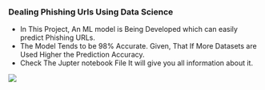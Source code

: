### Dealing Phishing Urls Using Data Science 
* In This Project, An ML model is Being Developed which can easily predict Phishing URLs.
* The Model Tends to be 98% Accurate. Given, That If More Datasets are Used Higher the Prediction Accuracy.
* Check The Jupter notebook File It will give you all information about it.

<img src = 'https://images.pexels.com/photos/5935794/pexels-photo-5935794.jpeg?cs=srgb&dl=pexels-sora-shimazaki-5935794.jpg&fm=jpg'>
